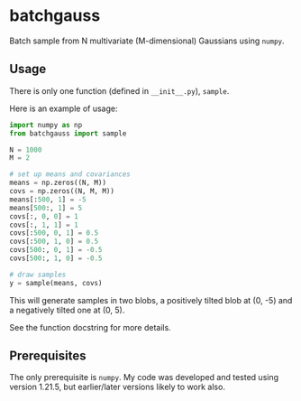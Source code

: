 # batchgauss

Batch sample from N multivariate (M-dimensional) Gaussians using `numpy`.

## Usage

There is only one function (defined in `__init__.py`), `sample`.

Here is an example of usage:
```python
import numpy as np
from batchgauss import sample

N = 1000
M = 2

# set up means and covariances
means = np.zeros((N, M))
covs = np.zeros((N, M, M))
means[:500, 1] = -5
means[500:, 1] = 5
covs[:, 0, 0] = 1
covs[:, 1, 1] = 1
covs[:500, 0, 1] = 0.5
covs[:500, 1, 0] = 0.5
covs[500:, 0, 1] = -0.5
covs[500:, 1, 0] = -0.5

# draw samples
y = sample(means, covs)
```
This will generate samples in two blobs, a positively tilted blob at (0, -5) and a negatively tilted one at (0, 5).

See the function docstring for more details.

## Prerequisites

The only prerequisite is `numpy`. My code was developed and tested using version 1.21.5, but earlier/later versions likely to work also.
